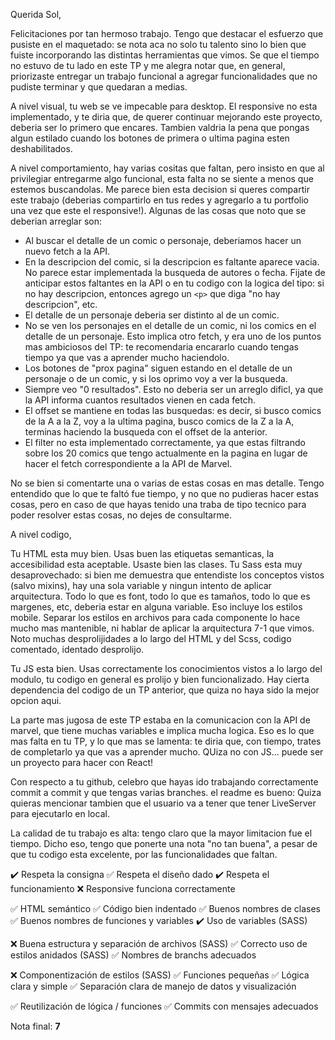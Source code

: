 Querida Sol, 

Felicitaciones por tan hermoso trabajo. Tengo que destacar el esfuerzo que pusiste en el maquetado: se nota aca no solo tu talento sino lo bien que fuiste incorporando las distintas herramientas que vimos. Se que el tiempo no estuvo de tu lado en este TP y me alegra notar que, en general, priorizaste entregar un trabajo funcional a agregar funcionalidades que no pudiste terminar y que quedaran a medias. 

A nivel visual, tu web se ve impecable para desktop. El responsive no esta implementado, y te diria que, de querer continuar mejorando este proyecto, deberia ser lo primero que encares. Tambien valdria la pena que pongas algun estilado cuando los botones de primera o ultima pagina esten deshabilitados. 

A nivel comportamiento, hay varias cositas que faltan, pero insisto en que al privilegiar entregarme algo funcional, esta falta no se siente a menos que estemos buscandolas. Me parece bien esta decision si queres compartir este trabajo (deberias compartirlo en tus redes y agregarlo a tu portfolio una vez que este el responsive!). Algunas de las cosas que noto que se deberian arreglar son:

- Al buscar el detalle de un comic o personaje, deberiamos hacer un nuevo fetch a la API. 
- En la descripcion del comic, si la descripcion es faltante aparece vacia. No parece estar implementada la busqueda de autores o fecha. Fijate de anticipar estos faltantes en la API o en tu codigo con la logica del tipo: si no hay descripcion, entonces agrego un `<p>` que diga "no hay descripcion", etc. 
- El detalle de un personaje deberia ser distinto al de un comic. 
- No se ven los personajes en el detalle de un comic, ni los comics en el detalle de un personaje. Esto implica otro fetch, y era uno de los puntos mas ambiciosos del TP: te recomendaria encararlo cuando tengas tiempo ya que vas a aprender mucho haciendolo.
- Los botones de "prox pagina" siguen estando en el detalle de un personaje o de un comic, y si los oprimo voy a ver la busqueda. 
- Siempre veo "0 resultados". Esto no deberia ser un arreglo dificl, ya que la API informa cuantos resultados vienen en cada fetch.
- El offset se mantiene en todas las busquedas: es decir, si busco comics de la A a la Z, voy a la ultima pagina, busco comics de la Z a la A, terminas haciendo la busqueda con el offset de la anterior. 
- El filter no esta implementado correctamente, ya que estas filtrando sobre los 20 comics que tengo actualmente en la pagina en lugar de hacer el fetch correspondiente a la API de Marvel. 

No se bien si comentarte una o varias de estas cosas en mas detalle. Tengo entendido que lo que te faltó fue tiempo, y no que no pudieras hacer estas cosas, pero en caso de que hayas tenido una traba de tipo tecnico para poder resolver estas cosas, no dejes de consultarme. 

A nivel codigo, 

Tu HTML esta muy bien. Usas buen las etiquetas semanticas, la accesibilidad esta aceptable. Usaste bien las clases. Tu Sass esta muy desaprovechado: si bien me demuestra que entendiste los conceptos vistos (salvo mixins), hay una sola variable y ningun intento de aplicar arquitectura. Todo lo que es font, todo lo que es tamaños, todo lo que es margenes, etc, deberia estar en alguna variable. Eso incluye los estilos mobile. Separar los estilos en archivos para cada componente lo hace mucho mas mantenible, ni hablar de aplicar la arquitectura 7-1 que vimos. Noto muchas desprolijidades a lo largo del HTML y del Scss, codigo comentado, identado desprolijo. 

Tu JS esta bien. Usas correctamente los conocimientos vistos a lo largo del modulo, tu codigo en general es prolijo y bien funcionalizado. Hay cierta dependencia del codigo de un TP anterior, que quiza no haya sido la mejor opcion aqui. 

La parte mas jugosa de este TP estaba en la comunicacion con la API de marvel, que tiene muchas variables e implica mucha logica. Eso es lo que mas falta en tu TP, y lo que mas se lamenta: te diria que, con tiempo, trates de completarlo ya que vas a aprender mucho. QUiza no con JS... puede ser un proyecto para hacer con React!

Con respecto a tu github, celebro que hayas ido trabajando correctamente commit a commit y que tengas varias branches. el readme es bueno: Quiza quieras mencionar tambien que el usuario va a tener que tener LiveServer para ejecutarlo en local. 

La calidad de tu trabajo es alta: tengo claro que la mayor limitacion fue el tiempo. Dicho eso, tengo que ponerte una nota "no tan buena", a pesar de que tu codigo esta excelente, por las funcionalidades que faltan.

 
  ✔️ Respeta la consigna
  ✅ Respeta el diseño dado
  ✔️ Respeta el funcionamiento
  ❌ Responsive funciona correctamente

  ✅ HTML semántico
  ✅ Código bien indentado
  ✅ Buenos nombres de clases
  ✅ Buenos nombres de funciones y variables
  ✔️ Uso de variables (SASS)

  ❌ Buena estructura y separación de archivos (SASS)
  ✅ Correcto uso de estilos anidados (SASS)
  ✅ Nombres de branchs adecuados

  ❌  Componentización de estilos (SASS)
  ✅ Funciones pequeñas
  ✅ Lógica clara y simple
  ✅ Separación clara de manejo de datos y visualización

  ✅ Reutilización de lógica / funciones
  ✅ Commits con mensajes adecuados

Nota final: **7**
